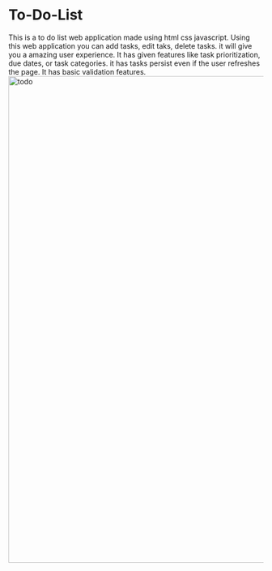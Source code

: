 # To-Do-List
This is a to do list web application made using html css javascript. Using this web application you can add tasks, edit taks, delete tasks. it will give you a amazing user experience. It has given features like task prioritization, due dates, or task categories. it has tasks persist even if the user refreshes the page. It has basic validation features.
<img width="960" alt="todo" src="https://github.com/priyapandey5/To-Do-List/assets/129404384/c7db5170-7328-40e3-ba4d-0db3e7b5d7f4">
